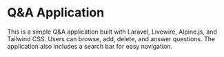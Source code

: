 <h1>Q&A Application
</h1>
This is a simple Q&A application built with Laravel, Livewire, Alpine.js, and Tailwind CSS. Users can browse, add, delete, and answer questions. The application also includes a search bar for easy navigation.
